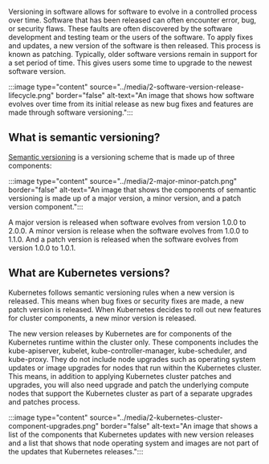 
Versioning in software allows for software to evolve in a controlled process over time. Software that has been released can often encounter error, bug, or security flaws. These faults are often discovered by the software development and testing team or the users of the software. To apply fixes and updates, a new version of the software is then released. This process is known as patching. Typically, older software versions remain in support for a set period of time. This gives users some time to upgrade to the newest software version. 

:::image type="content" source="../media/2-software-version-release-lifecycle.png" border="false" alt-text="An image that shows how software evolves over time from its initial release as new bug fixes and features are made through software versioning.":::

## What is semantic versioning? 
[Semantic versioning](https://semver.org/) is a versioning scheme that is made up of three components: 

:::image type="content" source="../media/2-major-minor-patch.png" border="false" alt-text="An image that shows the components of semantic versioning is made up of a major version, a minor version, and a patch version component.":::

A major version is released when software evolves from version 1.0.0 to 2.0.0. A minor version is release when the software evolves from 1.0.0 to 1.1.0. And a patch version is released when the software evolves from version 1.0.0 to 1.0.1.

## What are Kubernetes versions? 
Kubernetes follows semantic versioning rules when a new version is released. This means when bug fixes or security fixes are made, a new patch version is released. When Kubernetes decides to roll out new features for cluster components, a new minor version is released. 

The new version releases by Kubernetes are for components of the Kubernetes runtime within the cluster only. These components includes the kube-apiserver, kubelet, kube-controller-manager, kube-scheduler, and kube-proxy. They do not include node upgrades such as operating system updates or image upgrades for nodes that run within the Kubernetes cluster. This means, in addition to applying Kubernetes cluster patches and upgrades, you will also need upgrade and patch the underlying compute nodes that support the Kubernetes cluster as part of a separate upgrades and patches process.

 :::image type="content" source="../media/2-kubernetes-cluster-component-upgrades.png" border="false" alt-text="An image that shows a list of the components that Kubernetes updates with new version releases and a list that shows that node operating system and images are not part of the updates that Kubernetes releases.":::
